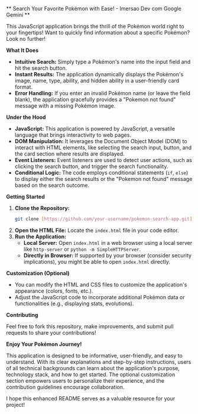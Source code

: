 ** Search Your Favorite Pokémon with Ease! - Imersao Dev com Google Gemini **

This JavaScript application brings the thrill of the Pokémon world right to your fingertips! Want to quickly find information about a specific Pokémon? Look no further!

**What It Does**

- **Intuitive Search:** Simply type a Pokémon's name into the input field and hit the search button.
- **Instant Results:** The application dynamically displays the Pokémon's image, name, type, ability, and hidden ability in a user-friendly card format.
- **Error Handling:** If you enter an invalid Pokémon name (or leave the field blank), the application gracefully provides a "Pokemon not found" message with a missing Pokémon image.

**Under the Hood**

- **JavaScript:** This application is powered by JavaScript, a versatile language that brings interactivity to web pages.
- **DOM Manipulation:** It leverages the Document Object Model (DOM) to interact with HTML elements, like selecting the search input, button, and the card section where results are displayed.
- **Event Listeners:** Event listeners are used to detect user actions, such as clicking the search button, and trigger the search functionality.
- **Conditional Logic:** The code employs conditional statements (`if`, `else`) to display either the search results or the "Pokemon not found" message based on the search outcome.

**Getting Started**

1. **Clone the Repository:**
   ```bash
   git clone [https://github.com/your-username/pokemon-search-app.git](https://github.com/your-username/pokemon-search-app.git)
   ```
2. **Open the HTML File:**
   Locate the `index.html` file in your code editor.
3. **Run the Application:**
   - **Local Server:** Open `index.html` in a web browser using a local server like `http-server` or `python -m SimpleHTTPServer`.
   - **Directly in Browser:** If supported by your browser (consider security implications), you might be able to open `index.html` directly.

**Customization (Optional)**

- You can modify the HTML and CSS files to customize the application's appearance (colors, fonts, etc.).
- Adjust the JavaScript code to incorporate additional Pokémon data or functionalities (e.g., displaying stats, evolutions).

**Contributing**

Feel free to fork this repository, make improvements, and submit pull requests to share your contributions!

**Enjoy Your Pokémon Journey!**

This application is designed to be informative, user-friendly, and easy to understand. With its clear explanations and step-by-step instructions, users of all technical backgrounds can learn about the application's purpose, technology stack, and how to get started. The optional customization section empowers users to personalize their experience, and the contribution guidelines encourage collaboration.

I hope this enhanced README serves as a valuable resource for your project!
```
